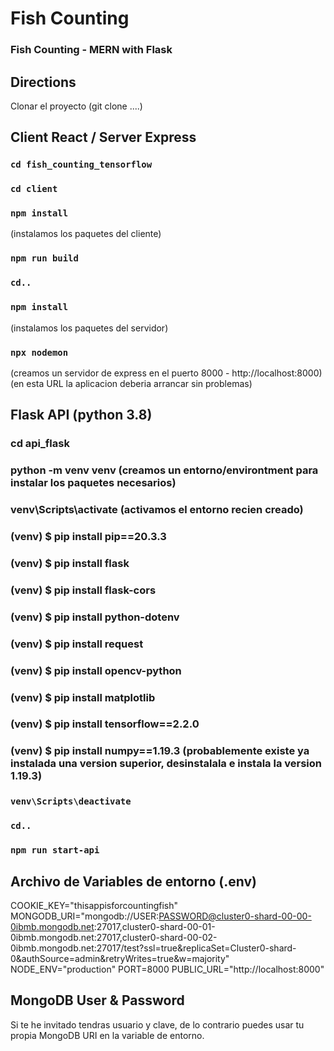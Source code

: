 # Fish Counting
### Fish Counting - MERN with Flask

## Directions
Clonar el proyecto (git clone ....)

## Client React / Server Express
### `cd fish_counting_tensorflow`
### `cd client`
### `npm install`
(instalamos los paquetes del cliente)
### `npm run build`

### `cd..`
### `npm install`
(instalamos los paquetes del servidor)
### `npx nodemon`

(creamos un servidor de express en el puerto 8000 - http://localhost:8000)<br />
(en esta URL la aplicacion deberia arrancar sin problemas)

## Flask API (python 3.8)
### cd api_flask
### python -m venv venv (creamos un entorno/environtment para instalar los paquetes necesarios)
### venv\Scripts\activate (activamos el entorno recien creado)
### (venv) $ pip install pip==20.3.3
### (venv) $ pip install flask
### (venv) $ pip install flask-cors
### (venv) $ pip install python-dotenv
### (venv) $ pip install request
### (venv) $ pip install opencv-python
### (venv) $ pip install matplotlib
### (venv) $ pip install tensorflow==2.2.0
### (venv) $ pip install numpy==1.19.3 (probablemente existe ya instalada una version superior, desinstalala e instala la version 1.19.3)
### `venv\Scripts\deactivate`
### `cd..`
### `npm run start-api`

## Archivo de Variables de entorno (.env)
COOKIE_KEY="thisappisforcountingfish"
MONGODB_URI="mongodb://USER:PASSWORD@cluster0-shard-00-00-0ibmb.mongodb.net:27017,cluster0-shard-00-01-0ibmb.mongodb.net:27017,cluster0-shard-00-02-0ibmb.mongodb.net:27017/test?ssl=true&replicaSet=Cluster0-shard-0&authSource=admin&retryWrites=true&w=majority"
NODE_ENV="production"
PORT=8000
PUBLIC_URL="http://localhost:8000"

## MongoDB User & Password
Si te he invitado tendras usuario y clave, de lo contrario puedes usar tu propia MongoDB URI en la variable de entorno.
